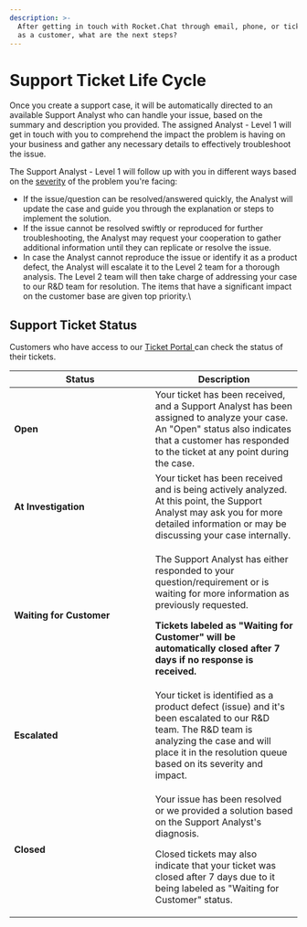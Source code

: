 ```yaml
---
description: >-
  After getting in touch with Rocket.Chat through email, phone, or ticket portal
  as a customer, what are the next steps?
---
```


# Support Ticket Life Cycle

Once you create a support case, it will be automatically directed to an available Support Analyst who can handle your issue, based on the summary and description you provided. The assigned Analyst - Level 1 will get in touch with you to comprehend the impact the problem is having on your business and gather any necessary details to effectively troubleshoot the issue.

The Support Analyst - Level 1 will follow up with you in different ways based on the [severity](https://docs.rocket.chat/resources/get-support/enterprise-support/enterprise-support-plans#ticket-severity) of the problem you're facing:

* If the issue/question can be resolved/answered quickly, the Analyst will update the case and guide you through the explanation or steps to implement the solution.
* If the issue cannot be resolved swiftly or reproduced for further troubleshooting, the Analyst may request your cooperation to gather additional information until they can replicate or resolve the issue.
* In case the Analyst cannot reproduce the issue or identify it as a product defect, the Analyst will escalate it to the Level 2 team for a thorough analysis. The Level 2 team will then take charge of addressing your case to our R\&D team for resolution. The items that have a significant impact on the customer base are given top priority.\


## Support Ticket Status

Customers who have access to our [Ticket Portal ](https://desk.rocket.chat/)can check the status of their tickets.



<table><thead><tr><th width="231">Status</th><th>Description</th></tr></thead><tbody><tr><td><strong>Open</strong></td><td>Your ticket has been received, and a Support Analyst has been assigned to analyze your case. An "Open" status also indicates that a customer has responded to the ticket at any point during the case.</td></tr><tr><td><strong>At Investigation</strong></td><td>Your ticket has been received and is being actively analyzed. At this point, the Support Analyst may ask you for more detailed information or may be discussing your case internally.</td></tr><tr><td><strong>Waiting for Customer</strong></td><td><p>The Support Analyst has either responded to your question/requirement or is waiting for more information as previously requested. </p><p><strong>Tickets labeled as "Waiting for Customer" will be automatically closed after 7 days if no response is received.</strong></p></td></tr><tr><td><strong>Escalated</strong></td><td>Your ticket is identified as a product defect (issue) and it's been escalated to our R&#x26;D team. The R&#x26;D team is analyzing the case and will place it in the resolution queue based on its severity and impact. </td></tr><tr><td><strong>Closed</strong></td><td><p>Your issue has been resolved or we provided a solution based on the Support Analyst's diagnosis. </p><p>Closed tickets may also indicate that your ticket was closed after 7 days due to it being labeled as "Waiting for Customer" status.</p></td></tr></tbody></table>

## &#x20; 
